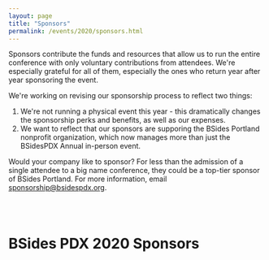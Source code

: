```yaml
---
layout: page
title: "Sponsors"
permalink: /events/2020/sponsors.html
---
```


Sponsors contribute the funds and resources that allow us to run the entire conference with only voluntary contributions from attendees. We're especially grateful for all of them, especially the ones who return year after year sponsoring the event.

We're working on revising our sponsorship process to reflect two things:
1. We're not running a physical event this year - this dramatically changes the sponsorship perks and benefits, as well as our expenses.
2. We want to reflect that our sponsors are supporing the BSides Portland nonprofit organization, which now manages more than just the BSidesPDX Annual in-person event.

Would your company like to sponsor? For less than the admission of a single attendee to a big name conference, they could be a top-tier sponsor of BSides Portland. For more information, email <a href="mailto:sponsorship@bsidespdx.org">sponsorship@bsidespdx.org</a>.

<p>&nbsp;</p>
<div class="row">
  <div class="columns small-12"><h1 class="center-text"><strong>BSides PDX 2020 Sponsors</strong></h1></div>
</div>
<p>&nbsp;</p>
<div class="row">
  <div class="columns small-12"><img src="/images/2020/sponsorlogos/1.svg" alt="" class="center"/></div>
  <div class="columns small-12"><img src="/images/2020/sponsorlogos/2.svg" alt="" class="center"/></div>
  <div class="columns small-12"><img src="/images/2020/sponsorlogos/3.svg" alt="" class="center"/></div>
  <div class="columns small-12"><img src="/images/2020/sponsorlogos/4.svg" alt="" class="center"/></div>
  <div class="columns small-12"><img src="/images/2020/sponsorlogos/5.svg" alt="" class="center"/></div>
  <div class="columns small-12"><img src="/images/2020/sponsorlogos/6.svg" alt="" class="center"/></div>
  <div class="columns small-12"><img src="/images/2020/sponsorlogos/7.svg" alt="" class="center"/></div>
  <div class="columns small-12"><img src="/images/2020/sponsorlogos/8.svg" alt="" class="center"/></div>
  <div class="columns small-12"><img src="/images/2020/sponsorlogos/9.svg" alt="" class="center"/></div>
  <div class="columns small-12"><img src="/images/2020/sponsorlogos/10.svg" alt="" class="center"/></div>
  <div class="columns small-12"><img src="/images/2020/sponsorlogos/11.svg" alt="" class="center"/></div>
  <div class="columns small-12"><img src="/images/2020/sponsorlogos/12.svg" alt="" class="center"/></div>
  <div class="columns small-12"><img src="/images/2020/sponsorlogos/13.svg" alt="" class="center"/></div>
  <div class="columns small-12"><img src="/images/2020/sponsorlogos/14.svg" alt="" class="center"/></div>
  <div class="columns small-12"><img src="/images/2020/sponsorlogos/15.svg" alt="" class="center"/></div>
  <div class="columns small-12"><img src="/images/2020/sponsorlogos/16.svg" alt="" class="center"/></div>
  <div class="columns small-12"><img src="/images/2020/sponsorlogos/17.svg" alt="" class="center"/></div>
  <div class="columns small-12"><img src="/images/2020/sponsorlogos/18.svg" alt="" class="center"/></div>
</div>
